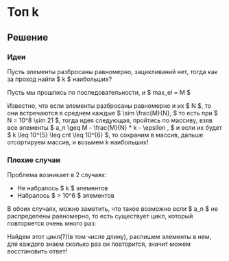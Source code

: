 # Топ k

## Решение

### Идеи

Пусть элементы разбросаны равномерно, зацикливаний нет, тогда как за проход найти $ k $ наибольших?

Пусть мы прошлись по последовательности, и $ max\_el = M $

Известно, что если элементы разбросаны равномерно и их $ N $, то они встречаются в среднем каждые $ \sim \frac{M}{N}, $ то есть при $ N = 10^8 \sim 21 $, тогда идея следующая, пройтись по массиву, взяв все элементы $ a_n \geq M - \frac{M}{N} * k - \epsilon , $ и если их будет $ k \leq 10^{5} \leq cnt \leq 10^{6} $, то сохраним в массив, дальше отсортируем массив, и возьмем k наибольших!

### Плохие случаи

Проблема возникает в 2 случаях:

- Не набралось $ k $ элементов
- Набралось $ > 10^6 $ элементов

В обоих случаях, можно заметить, что такое возможно если $ a_n $ не распределены равномерно, то есть существует цикл, который повторяется очень много раз:

Найдем этот цикл(?)(в том числе длину), распишем элементы в нем, для каждого знаем сколько раз он повторится, значит можем восстановить ответ!